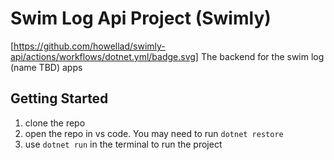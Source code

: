 # Swim Log Api Project (Swimly)
[https://github.com/howellad/swimly-api/actions/workflows/dotnet.yml/badge.svg]
The backend for the swim log (name TBD) apps
## Getting Started

1. clone the repo
2. open the repo in vs code. You may need to run ```dotnet restore```
3. use ```dotnet run``` in the terminal to run the project
